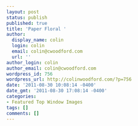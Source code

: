 ```yaml
---
layout: post
status: publish
published: true
title: 'Paper Floral '
author:
  display_name: colin
  login: colin
  email: colin@cwoodford.com
  url: ''
author_login: colin
author_email: colin@cwoodford.com
wordpress_id: 756
wordpress_url: http://colinwoodford.com/?p=756
date: '2011-08-30 10:08:14 -0400'
date_gmt: '2011-08-30 17:08:14 -0400'
categories:
- Featured Top Window Images
tags: []
comments: []
---
```


